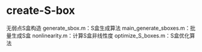 # create-S-box
无弱点S盒构造
generate_sbox.m：S盒生成算法
main_generate_sboxes.m：批量生成S盒
nonlinearity.m：计算S盒非线性度
optimize_S_boxes.m：S盒优化算法
